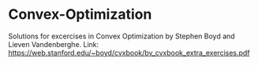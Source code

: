 # Convex-Optimization
Solutions for excercises in Convex Optimization by Stephen Boyd and Lieven Vandenberghe. Link: https://web.stanford.edu/~boyd/cvxbook/bv_cvxbook_extra_exercises.pdf
